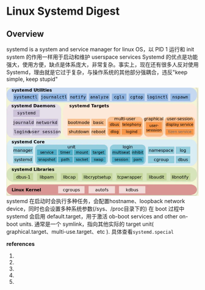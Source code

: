 # Linux Systemd Digest

## Overview

systemd is a system and service manager for linux OS，以 PID 1 运行和 init system 的作用一样用于启动和维护 userspace services
Systemd 的优点是功能强大，使用方便，缺点是体系庞大，非常复杂。事实上，现在还有很多人反对使用 Systemd，理由就是它过于复杂，与操作系统的其他部分强耦合，违反"keep simple, keep stupid"

![Snipaste_2020-10-29_12-45-27](https://github.com/dhay3/image-repo/raw/master/20220316/Snipaste_2020-10-29_12-45-27.5l9vtfsxre00.webp)
systemd 在启动时会执行多种任务，会配置hostname、loopback network device，同时也会设置多种系统参数(/sys、/proc目录下的)
在 boot 过程中 systemd 会启用 default.target，用于激活 ob-boot services and other on-boot units. 通常是一个 symlink，指向其他实际的 target unit( graphical.target、multi-use.target、etc ). 具体查看`systemd.special`



**references**

1. [^1]:https://www.ruanyifeng.com/blog/2016/03/systemd-tutorial-commands.html

2. [^2]:https://www.ruanyifeng.com/blog/2016/03/systemd-tutorial-part-two.html

3. [^3]:https://zh.wikipedia.org/wiki/Systemd

4. [^4]:https://wiki.archlinux.org/index.php/systemd_(简体中文)

5. [^5]:http://0pointer.de/blog/projects/systemd.html